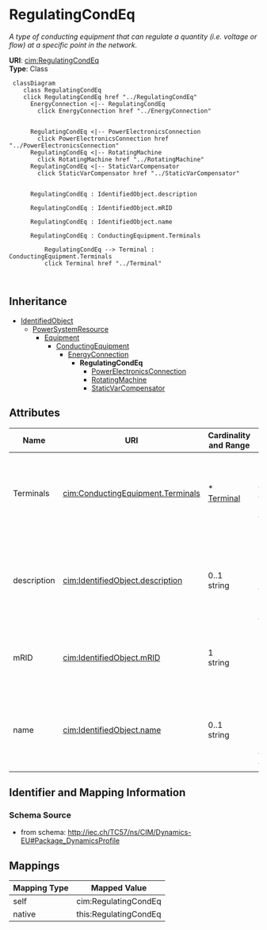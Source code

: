 # RegulatingCondEq


_A type of conducting equipment that can regulate a quantity (i.e. voltage or flow) at a specific point in the network._





**URI**: [cim:RegulatingCondEq](http://iec.ch/TC57/CIM100#RegulatingCondEq)<br />
**Type**: Class




```mermaid
 classDiagram
    class RegulatingCondEq
    click RegulatingCondEq href "../RegulatingCondEq"
      EnergyConnection <|-- RegulatingCondEq
        click EnergyConnection href "../EnergyConnection"
      

      RegulatingCondEq <|-- PowerElectronicsConnection
        click PowerElectronicsConnection href "../PowerElectronicsConnection"
      RegulatingCondEq <|-- RotatingMachine
        click RotatingMachine href "../RotatingMachine"
      RegulatingCondEq <|-- StaticVarCompensator
        click StaticVarCompensator href "../StaticVarCompensator"
      
      
      RegulatingCondEq : IdentifiedObject.description
        
      RegulatingCondEq : IdentifiedObject.mRID
        
      RegulatingCondEq : IdentifiedObject.name
        
      RegulatingCondEq : ConductingEquipment.Terminals
        
          RegulatingCondEq --> Terminal : ConductingEquipment.Terminals
          click Terminal href "../Terminal"
        
      
```





## Inheritance
* [IdentifiedObject](IdentifiedObject.md)
    * [PowerSystemResource](PowerSystemResource.md)
        * [Equipment](Equipment.md)
            * [ConductingEquipment](ConductingEquipment.md)
                * [EnergyConnection](EnergyConnection.md)
                    * **RegulatingCondEq**
                        * [PowerElectronicsConnection](PowerElectronicsConnection.md)
                        * [RotatingMachine](RotatingMachine.md)
                        * [StaticVarCompensator](StaticVarCompensator.md)



## Attributes


| Name | URI | Cardinality and Range | Description | Inheritance |
| ---  | --- | --- | --- | --- |
| Terminals | [cim:ConductingEquipment.Terminals](http://iec.ch/TC57/CIM100#ConductingEquipment.Terminals) | * <br />  [Terminal](Terminal.md)  | Conducting equipment have terminals that may be connected to other conducting... | [ConductingEquipment](ConductingEquipment.md) |
| description | [cim:IdentifiedObject.description](http://iec.ch/TC57/CIM100#IdentifiedObject.description) | 0..1 <br />  string  | The description is a free human readable text describing or naming the object | [IdentifiedObject](IdentifiedObject.md) |
| mRID | [cim:IdentifiedObject.mRID](http://iec.ch/TC57/CIM100#IdentifiedObject.mRID) | 1 <br />  string  | Master resource identifier issued by a model authority | [IdentifiedObject](IdentifiedObject.md) |
| name | [cim:IdentifiedObject.name](http://iec.ch/TC57/CIM100#IdentifiedObject.name) | 0..1 <br />  string  | The name is any free human readable and possibly non unique text naming the o... | [IdentifiedObject](IdentifiedObject.md) |









## Identifier and Mapping Information







### Schema Source


* from schema: http://iec.ch/TC57/ns/CIM/Dynamics-EU#Package_DynamicsProfile





## Mappings

| Mapping Type | Mapped Value |
| ---  | ---  |
| self | cim:RegulatingCondEq |
| native | this:RegulatingCondEq |




